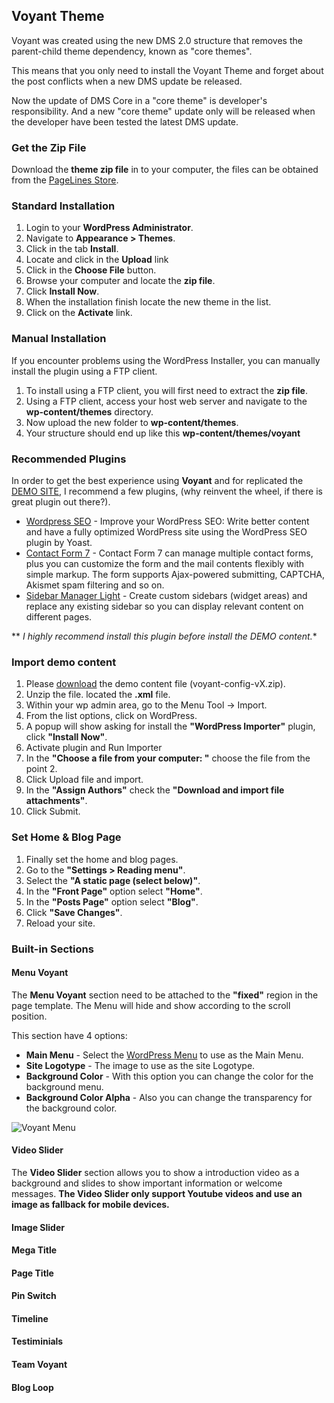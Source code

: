 ## Voyant Theme

Voyant was created using the new DMS 2.0 structure that removes the parent-child theme dependency, known as "core themes".

This means that you only need to install the Voyant Theme and forget about the post conflicts when a new DMS update be released.

Now the update of DMS Core in a "core theme" is developer's responsibility. And a new "core theme" update only will be released when the developer have been tested the latest DMS update.

### Get the Zip File

Download the **theme zip file** in to your computer, the files can be obtained from the [PageLines Store][1].

### Standard Installation

1.   Login to your **WordPress Administrator**.
2.   Navigate to **Appearance > Themes**.
3.   Click in the tab **Install**.
4.   Locate and click in the **Upload** link
5.   Click in the **Choose File** button.
6.   Browse your computer and locate the **zip file**.
7.   Click **Install Now**.
8.   When the installation finish locate the new theme in the list.
9.   Click on the **Activate** link.

### Manual Installation

If you encounter problems using the WordPress Installer, you can manually install the plugin using a FTP client.

1.   To install using a FTP client, you will first need to extract the **zip file**.
2.   Using a FTP client, access your host web server and navigate to the **wp-content/themes** directory.
3.   Now upload the new folder to **wp-content/themes**.
4.   Your structure should end up like this **wp-content/themes/voyant**

### Recommended Plugins

In order to get the best experience using **Voyant** and for replicated the [DEMO SITE][2], I recommend a few plugins, (why reinvent the wheel, if there is great plugin out there?).

* [Wordpress SEO][3] - Improve your WordPress SEO: Write better content and have a fully optimized WordPress site using the WordPress SEO plugin by Yoast.
* [Contact Form 7][4] - Contact Form 7 can manage multiple contact forms, plus you can customize the form and the mail contents flexibly with simple markup. The form supports Ajax-powered submitting, CAPTCHA, Akismet spam filtering and so on.
* [Sidebar Manager Light][5] - Create custom sidebars (widget areas) and replace any existing sidebar so you can display relevant content on different pages.

** *I highly recommend install this plugin before install the DEMO content.**

### Import demo content

1. Please [download][6] the demo content file (voyant-config-vX.zip).
2. Unzip the file. located the **.xml** file.
3. Within your wp admin area, go to the Menu Tool -> Import.
4. From the list options, click on WordPress.
5. A popup will show asking for install the **"WordPress Importer"** plugin, click **"Install Now"**.
6. Activate plugin and Run Importer
7. In the **"Choose a file from your computer: "** choose the file from the point 2.
8. Click Upload file and import.
9. In the **"Assign Authors"** check the **"Download and import file attachments\"**.
10. Click Submit.

### Set Home & Blog Page

1. Finally set the home and blog pages.
2. Go to the **"Settings > Reading menu"**.
3. Select the **"A static page (select below)"**.
4. In the **"Front Page"** option select **"Home"**.
5. In the **"Posts Page"** option select **"Blog"**.
6. Click  **"Save Changes"**.
7. Reload your site.

### Built-in Sections

#### Menu Voyant

The **Menu Voyant** section need to be attached to the **"fixed"** region in the page template. The Menu will hide and show according to the scroll position.

This section have 4 options:

* **Main Menu** - Select the [WordPress Menu][7] to use as the Main Menu.
* **Site Logotype** - The image to use as the site Logotype.
* **Background Color** - With this option you can change the color for the background menu.
* **Background Color Alpha** - Also you can change the transparency for the background color.

![Voyant Menu](http://enriquechavez.co/wp-content/uploads/2014/06/Voyant-Menu-1.png)


#### Video Slider

The **Video Slider** section allows you to show a introduction video as a background and slides to show important information or welcome messages. **The Video Slider only support Youtube videos and use an image as fallback for mobile devices.**



#### Image Slider
#### Mega Title
#### Page Title
#### Pin Switch
#### Timeline
#### Testiminials
#### Team Voyant
#### Blog Loop



 [1]: https://www.pagelines.com/my-account/
 [2]: http://voyant.wpengine.com/
 [3]: http://wordpress.org/plugins/wordpress-seo/
 [4]: http://wordpress.org/plugins/contact-form-7/
 [5]: http://wordpress.org/plugins/sidebar-manager-light/
 [6]: http://enriquechavez.co/wp-content/uploads/2014/06/voyant-config-v1.zip
 [7]: http://codex.wordpress.org/WordPress_Menu_User_Guide